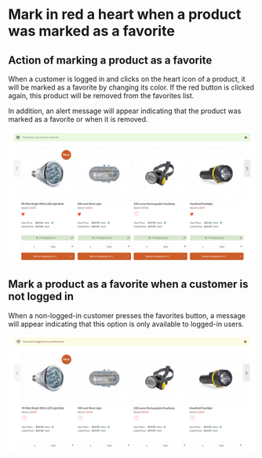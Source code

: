 # Mark in red a heart when a product was marked as a favorite

## Action of marking a product as a favorite

When a customer is logged in and clicks on the heart icon of a product, it will be marked as a favorite by changing its color.
If the red button is clicked again, this product will be removed from the favorites list.

In addition, an alert message will appear indicating that the product was marked as a favorite or when it is removed.

![Marked as a favorite](media/synolia_favorite_marked.png)


## Mark a product as a favorite when a customer is not logged in

When a non-logged-in customer presses the favorites button, a message will appear indicating that this option is only available to logged-in users.


![Marked as a favorite without logged in](media/synolia_favorite_marked_without_logged_in.png)